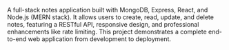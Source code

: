A full-stack notes application built with MongoDB, Express, React, and Node.js (MERN stack). It allows users to create, read, update, and delete notes, featuring a RESTful API, responsive design, and professional enhancements like rate limiting. This project demonstrates a complete end-to-end web application from development to deployment.
